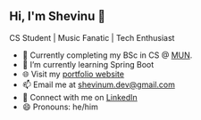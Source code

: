 <!--
**ShevinuM/ShevinuM** is a ✨ _special_ ✨ repository because its `README.md` (this file) appears on your GitHub profile.

Here are some ideas to get you started:

- 🔭 I’m currently working on ...
- 🌱 I’m currently learning ...
- 👯 I’m looking to collaborate on ...
- 🤔 I’m looking for help with ...
- 💬 Ask me about ...
- 📫 How to reach me: ...
- 😄 Pronouns: ...
-->

## Hi, I'm Shevinu 👋

CS Student | Music Fanatic | Tech Enthusiast

- 🏢 Currently completing my BSc in CS @ [MUN](https://www.mun.ca/main/about/).
- 🌱 I’m currently learning Spring Boot
- 🌐 Visit my [portfolio website](HTTP://shevinum.dev)
- 📫 Email me at shevinum.dev@gmail.com
- 💼 Connect with me on [LinkedIn]([https://linkedin.com/in/jane-doe](https://www.linkedin.com/in/shevinu-nawalage-a109371bb)https://www.linkedin.com/in/shevinu-nawalage-a109371bb)
- 😄 Pronouns: he/him

